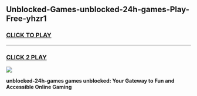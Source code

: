 
## Unblocked-Games-unblocked-24h-games-Play-Free-yhzr1
<h3>
<a href="https://premium76.site?title=unblocked-24h-games&ref=17A">CLICK TO PLAY</a></h3>
<hr>

<h3>
<a href="https://premium76.site?title=unblocked-24h-games&ref=17A">CLICK 2 PLAY</a>
  
</h3>

<a href="https://premium76.site?title=unblocked-24h-games&ref=17A"><img src="https://clearcache.store/games.png"></a>


**unblocked-24h-games games unblocked: Your Gateway to Fun and Accessible Online Gaming**
